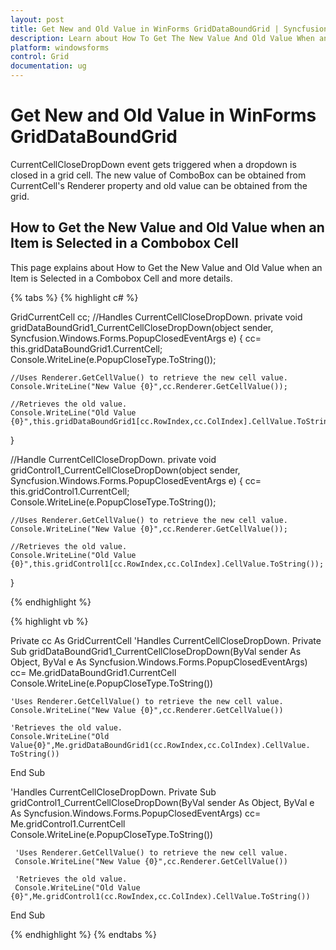 ```yaml
---
layout: post
title: Get New and Old Value in WinForms GridDataBoundGrid | Syncfusion
description: Learn about How To Get The New Value And Old Value When an Item is Selected in a Combobox Cell support in Windows Forms GridDataBoundGridand more.
platform: windowsforms
control: Grid
documentation: ug
---
```


# Get New and Old Value in WinForms GridDataBoundGrid

CurrentCellCloseDropDown event gets triggered when a dropdown is closed in a grid cell. The new value of ComboBox can be obtained from CurrentCell's Renderer property and old value can be obtained from the grid.

## How to Get the New Value and Old Value when an Item is Selected in a Combobox Cell

This page explains about How to Get the New Value and Old Value when an Item is Selected in a Combobox Cell and more details.

{% tabs %}
{% highlight c# %}

GridCurrentCell cc;
//Handles CurrentCellCloseDropDown.
private void gridDataBoundGrid1_CurrentCellCloseDropDown(object sender, Syncfusion.Windows.Forms.PopupClosedEventArgs e)
{
    cc= this.gridDataBoundGrid1.CurrentCell;
    Console.WriteLine(e.PopupCloseType.ToString());

	//Uses Renderer.GetCellValue() to retrieve the new cell value.
    Console.WriteLine("New Value {0}",cc.Renderer.GetCellValue());

	//Retrieves the old value. 
    Console.WriteLine("Old Value {0}",this.gridDataBoundGrid1[cc.RowIndex,cc.ColIndex].CellValue.ToString());
}

//Handle CurrentCellCloseDropDown.
private void gridControl1_CurrentCellCloseDropDown(object sender, Syncfusion.Windows.Forms.PopupClosedEventArgs e)
{
    cc= this.gridControl1.CurrentCell;
    Console.WriteLine(e.PopupCloseType.ToString());

	//Uses Renderer.GetCellValue() to retrieve the new cell value.
    Console.WriteLine("New Value {0}",cc.Renderer.GetCellValue()); 
	
	//Retrieves the old value.
    Console.WriteLine("Old Value {0}",this.gridControl1[cc.RowIndex,cc.ColIndex].CellValue.ToString());
}

{% endhighlight %}

{% highlight vb %}

Private cc As GridCurrentCell
'Handles CurrentCellCloseDropDown.
Private Sub gridDataBoundGrid1_CurrentCellCloseDropDown(ByVal sender As Object, ByVal e As Syncfusion.Windows.Forms.PopupClosedEventArgs)
    cc= Me.gridDataBoundGrid1.CurrentCell
    Console.WriteLine(e.PopupCloseType.ToString())

    'Uses Renderer.GetCellValue() to retrieve the new cell value.
    Console.WriteLine("New Value {0}",cc.Renderer.GetCellValue())
	
    'Retrieves the old value.
    Console.WriteLine("Old Value{0}",Me.gridDataBoundGrid1(cc.RowIndex,cc.ColIndex).CellValue. ToString())
End Sub

'Handles CurrentCellCloseDropDown.
Private Sub gridControl1_CurrentCellCloseDropDown(ByVal sender As Object, ByVal e As Syncfusion.Windows.Forms.PopupClosedEventArgs)
     cc= Me.gridControl1.CurrentCell
     Console.WriteLine(e.PopupCloseType.ToString())

     'Uses Renderer.GetCellValue() to retrieve the new cell value.
     Console.WriteLine("New Value {0}",cc.Renderer.GetCellValue())

     'Retrieves the old value.
     Console.WriteLine("Old Value {0}",Me.gridControl1(cc.RowIndex,cc.ColIndex).CellValue.ToString())

End Sub

{% endhighlight %}
{% endtabs %}